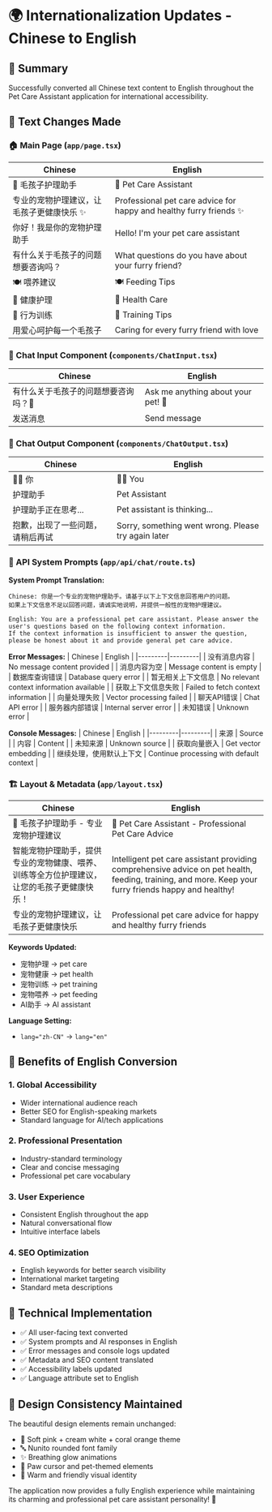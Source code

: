 # 🌍 Internationalization Updates - Chinese to English

## 📝 Summary
Successfully converted all Chinese text content to English throughout the Pet Care Assistant application for international accessibility.

## 🔄 Text Changes Made

### 🏠 Main Page (`app/page.tsx`)
| Chinese | English |
|---------|---------|
| 🐾 毛孩子护理助手 | 🐾 Pet Care Assistant |
| 专业的宠物护理建议，让毛孩子更健康快乐 ✨ | Professional pet care advice for happy and healthy furry friends ✨ |
| 你好！我是你的宠物护理助手 | Hello! I'm your pet care assistant |
| 有什么关于毛孩子的问题想要咨询吗？ | What questions do you have about your furry friend? |
| 🍽️ 喂养建议 | 🍽️ Feeding Tips |
| 🏥 健康护理 | 🏥 Health Care |
| 🎾 行为训练 | 🎾 Training Tips |
| 用爱心呵护每一个毛孩子 | Caring for every furry friend with love |

### 💬 Chat Input Component (`components/ChatInput.tsx`)
| Chinese | English |
|---------|---------|
| 有什么关于毛孩子的问题想要咨询吗？🐾 | Ask me anything about your pet! 🐾 |
| 发送消息 | Send message |

### 💭 Chat Output Component (`components/ChatOutput.tsx`)
| Chinese | English |
|---------|---------|
| 🙋‍♀️ 你 | 🙋‍♀️ You |
| 护理助手 | Pet Assistant |
| 护理助手正在思考... | Pet assistant is thinking... |
| 抱歉，出现了一些问题，请稍后再试 | Sorry, something went wrong. Please try again later |

### 🔧 API System Prompts (`app/api/chat/route.ts`)
**System Prompt Translation:**
```
Chinese: 你是一个专业的宠物护理助手。请基于以下上下文信息回答用户的问题。
如果上下文信息不足以回答问题，请诚实地说明，并提供一般性的宠物护理建议。

English: You are a professional pet care assistant. Please answer the user's questions based on the following context information.
If the context information is insufficient to answer the question, please be honest about it and provide general pet care advice.
```

**Error Messages:**
| Chinese | English |
|---------|---------|
| 没有消息内容 | No message content provided |
| 消息内容为空 | Message content is empty |
| 数据库查询错误 | Database query error |
| 暂无相关上下文信息 | No relevant context information available |
| 获取上下文信息失败 | Failed to fetch context information |
| 向量处理失败 | Vector processing failed |
| 聊天API错误 | Chat API error |
| 服务器内部错误 | Internal server error |
| 未知错误 | Unknown error |

**Console Messages:**
| Chinese | English |
|---------|---------|
| 来源 | Source |
| 内容 | Content |
| 未知来源 | Unknown source |
| 获取向量嵌入 | Get vector embedding |
| 继续处理，使用默认上下文 | Continue processing with default context |

### 🏗️ Layout & Metadata (`app/layout.tsx`)
| Chinese | English |
|---------|---------|
| 🐾 毛孩子护理助手 - 专业宠物护理建议 | 🐾 Pet Care Assistant - Professional Pet Care Advice |
| 智能宠物护理助手，提供专业的宠物健康、喂养、训练等全方位护理建议，让您的毛孩子更健康快乐！ | Intelligent pet care assistant providing comprehensive advice on pet health, feeding, training, and more. Keep your furry friends happy and healthy! |
| 专业的宠物护理建议，让毛孩子更健康快乐 | Professional pet care advice for happy and healthy furry friends |

**Keywords Updated:**
- 宠物护理 → pet care
- 宠物健康 → pet health  
- 宠物训练 → pet training
- 宠物喂养 → pet feeding
- AI助手 → AI assistant

**Language Setting:**
- `lang="zh-CN"` → `lang="en"`

## 🎯 Benefits of English Conversion

### 1. **Global Accessibility**
- Wider international audience reach
- Better SEO for English-speaking markets
- Standard language for AI/tech applications

### 2. **Professional Presentation**
- Industry-standard terminology
- Clear and concise messaging
- Professional pet care vocabulary

### 3. **User Experience**
- Consistent English throughout the app
- Natural conversational flow
- Intuitive interface labels

### 4. **SEO Optimization**
- English keywords for better search visibility
- International market targeting
- Standard meta descriptions

## 🚀 Technical Implementation

- ✅ All user-facing text converted
- ✅ System prompts and AI responses in English
- ✅ Error messages and console logs updated
- ✅ Metadata and SEO content translated
- ✅ Accessibility labels updated
- ✅ Language attribute set to English

## 🎨 Design Consistency Maintained

The beautiful design elements remain unchanged:
- 🎨 Soft pink + cream white + coral orange theme
- 🔤 Nunito rounded font family
- ✨ Breathing glow animations
- 🐾 Paw cursor and pet-themed elements
- 💖 Warm and friendly visual identity

The application now provides a fully English experience while maintaining its charming and professional pet care assistant personality! 🐾
